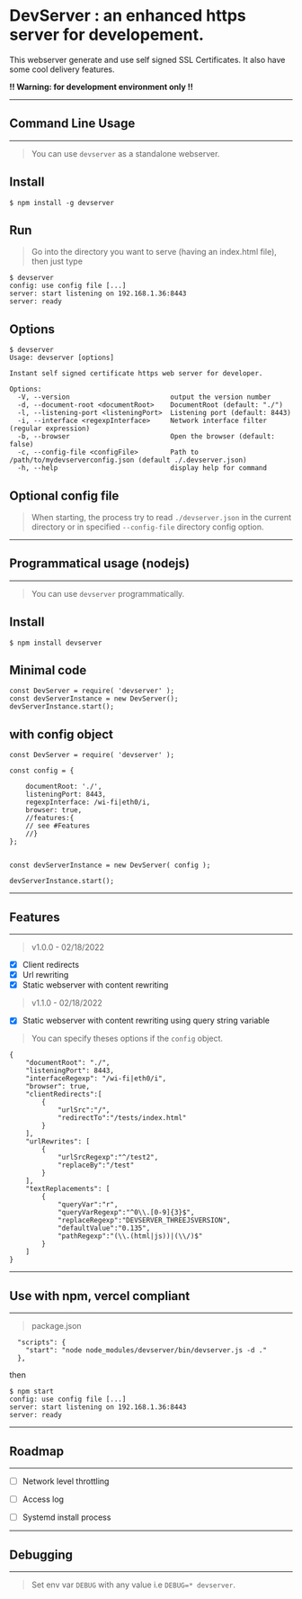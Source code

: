 # DevServer : an enhanced https server for developement.


This webserver generate and use self signed SSL Certificates. It also have some cool delivery features.
  

**!! Warning: for development environment only !!**


----------
## **Command Line Usage**
----

> You can use `devserver` as a standalone webserver.

## Install
```
$ npm install -g devserver
```

## Run
> Go into the directory you want to serve (having an index.html file), then just type
```
$ devserver
config: use config file [...]
server: start listening on 192.168.1.36:8443
server: ready

```

## Options
```
$ devserver
Usage: devserver [options]

Instant self signed certificate https web server for developer.

Options:
  -V, --version                         output the version number
  -d, --document-root <documentRoot>    DocumentRoot (default: "./")
  -l, --listening-port <listeningPort>  Listening port (default: 8443)
  -i, --interface <regexpInterface>     Network interface filter (regular expression)
  -b, --browser                         Open the browser (default: false)
  -c, --config-file <configFile>        Path to /path/to/mydevserverconfig.json (default ./.devserver.json)
  -h, --help                            display help for command

```

## Optional config file

> When starting, the process try to read `./devserver.json` in the current directory or in specified `--config-file` directory config option.


----------
## **Programmatical usage (nodejs)**
-----
> You can use `devserver` programmatically.


## Install
```
$ npm install devserver
```

## Minimal code

```
const DevServer = require( 'devserver' );
const devServerInstance = new DevServer();
devServerInstance.start();
```


## with config object

```
const DevServer = require( 'devserver' );

const config = {

    documentRoot: './',
    listeningPort: 8443,
    regexpInterface: /wi-fi|eth0/i,
    browser: true,
    //features:{
    // see #Features
    //}
};


const devServerInstance = new DevServer( config );

devServerInstance.start();
```
----------
## **Features**
----------

> v1.0.0 - 02/18/2022
* [x] Client redirects
* [x] Url rewriting
* [x] Static webserver with content rewriting

> v1.1.0 - 02/18/2022
* [x] Static webserver with content rewriting using query string variable


> You can specify theses options if the `config` object.


```
{
    "documentRoot": "./",
    "listeningPort": 8443,
    "interfaceRegexp": "/wi-fi|eth0/i",
    "browser": true,
    "clientRedirects":[
        {
            "urlSrc":"/",
            "redirectTo":"/tests/index.html"
        }
    ],
    "urlRewrites": [
        {
            "urlSrcRegexp":"^/test2",
            "replaceBy":"/test"
        }
    ],
    "textReplacements": [
        {
            "queryVar":"r",
            "queryVarRegexp":"^0\\.[0-9]{3}$",
            "replaceRegexp":"DEVSERVER_THREEJSVERSION",
            "defaultValue":"0.135",
            "pathRegexp":"(\\.(html|js))|(\\/)$"
        }
    ]
}
```

----------
## **Use with npm, vercel compliant**
----------
> package.json
```
  "scripts": {
    "start": "node node_modules/devserver/bin/devserver.js -d ."
  },
```
then
```
$ npm start
config: use config file [...]
server: start listening on 192.168.1.36:8443
server: ready

```


----------
## **Roadmap**
----------

* [ ] Network level throttling
* [ ] Access log
* [ ] Systemd install process


----------
## Debugging
----------
> Set env var `DEBUG` with any value i.e `DEBUG=* devserver`.

